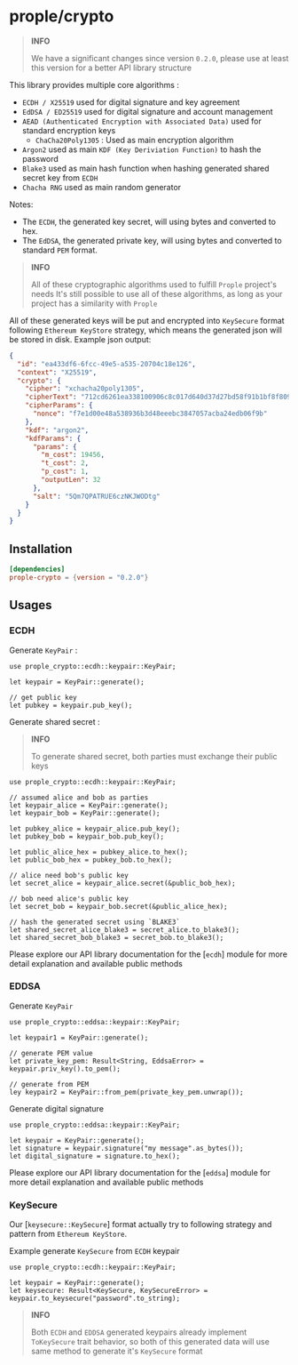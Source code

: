 # prople/crypto

> **INFO**
>
> We have a significant changes since version `0.2.0`, please use at least this version for a better API library structure

This library provides multiple core algorithms :

- `ECDH / X25519` used for digital signature and key agreement
- `EdDSA / ED25519` used for digital signature and account management
- `AEAD (Authenticated Encryption with Associated Data)` used for standard encryption keys
    - `ChaCha20Poly1305` : Used as main encryption algorithm
- `Argon2` used as main `KDF (Key Deriviation Function)` to hash the password
- `Blake3` used as main hash function when hashing generated shared secret key from `ECDH` 
- `Chacha RNG` used as main random generator

Notes:

- The `ECDH`, the generated key secret, will using bytes and converted to hex.  
- The `EdDSA`, the generated private key, will using bytes and converted to standard `PEM` format.

> **INFO**
>
> All of these cryptographic algorithms used to fulfill `Prople` project's needs
> It's still possible to use all of these algorithms, as long as your project has a similarity with `Prople`

All of these generated keys will be put and encrypted into `KeySecure` format following `Ethereum KeyStore` strategy, which means the generated json will be stored in disk. Example json output:

```json
{
  "id": "ea433df6-6fcc-49e5-a535-20704c18e126",
  "context": "X25519",
  "crypto": {
    "cipher": "xchacha20poly1305",
    "cipherText": "712cd6261ea338100906c8c017d640d37d27bd58f91b1bf8f809a5a02a73e4e3b80002910b678f847b77e533ef6e1f29",
    "cipherParams": {
      "nonce": "f7e1d00e48a538936b3d48eeebc3847057acba24edb06f9b"
    },
    "kdf": "argon2",
    "kdfParams": {
      "params": {
        "m_cost": 19456,
        "t_cost": 2,
        "p_cost": 1,
        "outputLen": 32
      },
      "salt": "5Qm7QPATRUE6czNKJWODtg"
    }
  }
}
```

## Installation

```toml
[dependencies]
prople-crypto = {version = "0.2.0"}
```

## Usages

### ECDH 

Generate `KeyPair` :

```no_run
use prople_crypto::ecdh::keypair::KeyPair;

let keypair = KeyPair::generate();

// get public key
let pubkey = keypair.pub_key();
```

Generate shared secret :

> **INFO**
>
> To generate shared secret, both parties must exchange their public keys

```no_run
use prople_crypto::ecdh::keypair::KeyPair;

// assumed alice and bob as parties
let keypair_alice = KeyPair::generate();
let keypair_bob = KeyPair::generate();

let pubkey_alice = keypair_alice.pub_key();
let pubkey_bob = keypair_bob.pub_key();
        
let public_alice_hex = pubkey_alice.to_hex();
let public_bob_hex = pubkey_bob.to_hex();

// alice need bob's public key
let secret_alice = keypair_alice.secret(&public_bob_hex);

// bob need alice's public key
let secret_bob = keypair_bob.secret(&public_alice_hex);

// hash the generated secret using `BLAKE3`        
let shared_secret_alice_blake3 = secret_alice.to_blake3();
let shared_secret_bob_blake3 = secret_bob.to_blake3();
```

Please explore our API library documentation for the [`ecdh`] module for more detail explanation and available public methods

### EDDSA

Generate `KeyPair`

```no_run
use prople_crypto::eddsa::keypair::KeyPair;

let keypair1 = KeyPair::generate();

// generate PEM value
let private_key_pem: Result<String, EddsaError> = keypair.priv_key().to_pem();

// generate from PEM
ley keypair2 = KeyPair::from_pem(private_key_pem.unwrap());
```

Generate digital signature

```no_run
use prople_crypto::eddsa::keypair::KeyPair;

let keypair = KeyPair::generate();
let signature = keypair.signature("my message".as_bytes());
let digital_signature = signature.to_hex();
```

Please explore our API library documentation for the [`eddsa`] module for more detail explanation and available public methods

### KeySecure

Our [`keysecure::KeySecure`] format actually try to following strategy and pattern from `Ethereum KeyStore`.

Example generate `KeySecure` from `ECDH` keypair

```no_run
use prople_crypto::ecdh::keypair::KeyPair;

let keypair = KeyPair::generate();
let keysecure: Result<KeySecure, KeySecureError> = keypair.to_keysecure("password".to_string);
```

> **INFO**
>
> Both `ECDH` and `EDDSA` generated keypairs already implement `ToKeySecure` trait behavior, so both of this
> generated data will use same method to generate it's `KeySecure` format